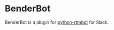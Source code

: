 # BenderBot

BenderBot is a plugin for [python-rtmbot](https://github.com/slackhq/python-rtmbot) for Slack.
